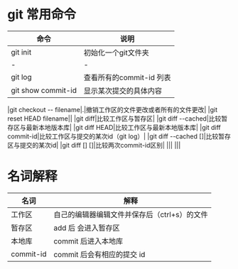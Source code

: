 # git 常用命令
|命令|说明|
|-|-|
|git init|初始化一个git文件夹|
|-|-|
|git log|查看所有的commit-id 列表|
|git show commit-id|显示某次提交的具体内容|

|git checkout -- filename|.|撤销工作区的文件更改或者所有的文件更改|
|git reset HEAD filename||
|git diff|比较工作区与暂存区|
|git diff --cached|比较暂存区与最新本地版本库|
|git diff HEAD|比较工作区与最新本地版本库|
|git diff commit-id|比较工作区与提交的某次id（git log）|
|git diff --cached [<commit-id>]|比较暂存区与提交的某次id|
|git diff [<commit-id>] [<commit-id>]|比较两次commit-id区别|
|||
|||

# 名词解释
|名词|解释|
|-|-|
|工作区|自己的编辑器编辑文件并保存后（ctrl+s）的文件|
|暂存区|add 后 会进入暂存区|
|本地库|commit 后进入本地库|
|commit-id|commit 后会有相应的提交 id|